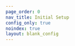 ```yaml
---
page_order: 0
nav_title: Initial Setup
config_only: true
noindex: true
layout: blank_config
---
```

